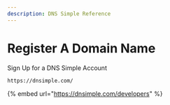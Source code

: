 ```yaml
---
description: DNS Simple Reference
---
```


# Register A Domain Name

Sign Up for a DNS Simple Account 

```text
https://dnsimple.com/
```

{% embed url="https://dnsimple.com/developers" %}



